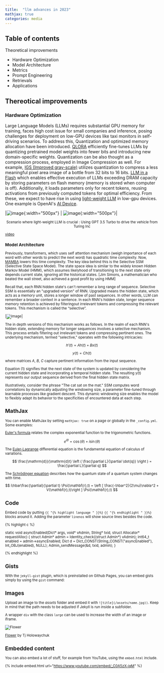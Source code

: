 ```yaml
---
title:  "llm advances in 2023"
mathjax: true
categories: media
---
```


## Table of contents 
Theoretical improvements
* Hardware Optimization 
* Model Architecture
* Metrics 
* Prompt Engineering
* Retrievals
* Applications 

## Thereotical improvements
### Hardware Optimization 
Large Language Models (LLMs) requires substantial GPU memory for training, faces high cost issue for small companies and inference, posing challenges for deployment on low-GPU devices like taxi monitors in self-driving scenarios. To address this, Quantization and optimized memory allocation have been introduced. [QLORA](https://arxiv.org/abs/2305.14314)
 efficiently fine-tunes LLMs by quantizing pretrained model weights into fewer bits and introducing new domain-specific weights. Quantization can be also thought as a compression process, employed in Image Compression as well. For example, [IGS (Improved gray-scale)](https://inst.eecs.berkeley.edu/~ee225b/sp14/homework/IGS.pdf) utilizes quantization to compress a less meaningful pixel area image of a bottle from 32 bits to 16 bits.
[LLM in a Flash](https://arxiv.org/abs/2312.11514) which enables effective execution of LLMs exceeding DRAM capacity by storing parameters on flash memory (memory is stored when computer is off). Additionally, it loads parameters only for recent tokens, reusing activations from previously computed tokens for optimal efficiency. From these, we expect to have rise in using [light-weight LLM](https://hanlab.mit.edu/blog/tinychat) in low-gpu devices. One example is OpenAI's [AI Device](https://www.bloomberg.com/news/articles/2023-12-26/apple-iphone-design-head-tang-tan-to-work-with-jony-ive-sam-altman-on-ai-tech).


|![image](https://github.com/KokiYamanaka/kokiyamanaka.github.io/assets/107101940/59cd8197-4415-42a2-8efa-b94e8e272120){:width="500px"} | ![image](https://github.com/KokiYamanaka/kokiyamanaka.github.io/assets/107101940/00b2177c-8a3d-4649-b75c-210c96885de1){:width="500px"}|

<small>
<p style="text-align: center;">Scenario where light-weight LLM is crucial : Using GPT 3.5 Turbo to drive the vehicle from Turing Inc</p> 
 
[video](https://www.youtube.com/watch?v=B7iBtwQflIE) 


### Model Architecture
Previously, transformers, which uses self attention mechanism (weigh importance of each word with other words to predict the next word) has quadratic time complexity. Now, [MAMBA](https://arxiv.org/abs/2312.00752) lowers this time complexity. The key idea behind this is the Selective SSM (Selective State Space Model). The state space idea is similar to the widely known Hidden Markov Model (HMM), which assumes likelyhood of transitioning to the next state only depends current state, ignoring all the historical states. [Jim Simons, a mathematician who beated the wall street, also achieved a good profit by using HMM]


Recall that, each RNN hidden state's can't remember a long range of sequence. Selective SSM is essentially an "upgraded version" of RNN. Upgraded means the hidden state, which acts as a memory unit, stores a longer window of past sequences. In other words, LLM can remember a broader context in a sentence. In each RNN's hidden state, longer sequence memory retention is achieved by filteringout irrelevant tokens and compressing the relevant tokens.
This mechanism is called the “selective”.

|![image](https://github.com/KokiYamanaka/kokiyamanaka.github.io/assets/107101940/83ce145b-5543-4056-8657-d28f02e612ed)|

The in depth versions of this mechanism works as follows. 
In the realm of each RNN's hidden state, extending memory for longer sequences involves a selective mechanism. This process entails filtering out irrelevant tokens and compressing pertinent ones. The underlying mechanism, termed "selective," operates with the following intricacies: 

$$ h'(t) = Ah(t) + Bx(t) $$

$$ y(t) = Ch(t) $$

where matrices $A$, $B$, $C$ capture pertinent information from the input sequence.

Equation (1) signifies that the next state of the system is updated by considering the current hidden state and incorporating a temporal hidden state. The resulting y(t) represents our output sequence derived from the final hidden state matrix.

Illustratively, consider the phrase "The cat sat on the mat." SSM computes word correlations by dynamically adjusting the windowing size, a parameter fine-tuned through learnable processes like gradient descent. This dynamic windowing size enables the model to flexibly adapt its behavior to the specificities of encountered data at each step.

## MathJax

You can enable MathJax by setting `mathjax: true` on a page or globally in the `_config.yml`. Some examples:

[Euler's formula](https://en.wikipedia.org/wiki/Euler%27s_formula) relates the  complex exponential function to the trigonometric functions.

$$ e^{i\theta}=\cos(\theta)+i\sin(\theta) $$

The [Euler-Lagrange](https://en.wikipedia.org/wiki/Lagrangian_mechanics) differential equation is the fundamental equation of calculus of variations.

$$ \frac{\mathrm{d}}{\mathrm{d}t} \left ( \frac{\partial L}{\partial \dot{q}} \right ) = \frac{\partial L}{\partial q} $$

The [Schrödinger equation](https://en.wikipedia.org/wiki/Schr%C3%B6dinger_equation) describes how the quantum state of a quantum system changes with time.

$$ i\hbar\frac{\partial}{\partial t} \Psi(\mathbf{r},t) = \left [ \frac{-\hbar^2}{2\mu}\nabla^2 + V(\mathbf{r},t)\right ] \Psi(\mathbf{r},t) $$

## Code

Embed code by putting `{{ "{% highlight language " }}%}` `{{ "{% endhighlight " }}%}` blocks around it. Adding the parameter `linenos` will show source lines besides the code.

{% highlight c %}

static void asyncEnabled(Dict* args, void* vAdmin, String* txid, struct Allocator* requestAlloc)
{
    struct Admin* admin = Identity_check((struct Admin*) vAdmin);
    int64_t enabled = admin->asyncEnabled;
    Dict d = Dict_CONST(String_CONST("asyncEnabled"), Int_OBJ(enabled), NULL);
    Admin_sendMessage(&d, txid, admin);
}

{% endhighlight %}

## Gists

With the `jekyll-gist` plugin, which is preinstalled on Github Pages, you can embed gists simply by using the `gist` command:

<script src="https://gist.github.com/5555251.js?file=gist.md"></script>

## Images

Upload an image to the *assets* folder and embed it with `![title](/assets/name.jpg))`. Keep in mind that the path needs to be adjusted if Jekyll is run inside a subfolder.

A wrapper `div` with the class `large` can be used to increase the width of an image or iframe.

![Flower](https://user-images.githubusercontent.com/4943215/55412447-bcdb6c80-5567-11e9-8d12-b1e35fd5e50c.jpg)

[Flower](https://unsplash.com/photos/iGrsa9rL11o) by Tj Holowaychuk

## Embedded content

You can also embed a lot of stuff, for example from YouTube, using the `embed.html` include.

{% include embed.html url="https://www.youtube.com/embed/_C0A5zX-iqM" %}
